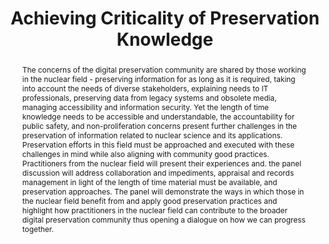 ---
abstract: 'The concerns of the digital preservation community are shared by those
  working in the nuclear field - preserving information for as long as it is required,
  taking into account the needs of diverse stakeholders, explaining needs to IT professionals,
  preserving data from legacy systems and obsolete media, managing accessibility and
  information security. Yet the length of time knowledge needs to be accessible and
  understandable, the accountability for public safety, and non-proliferation concerns
  present further challenges in the preservation of information related to nuclear
  science and its applications. Preservation efforts in this field must be approached
  and executed with these challenges in mind while also aligning with community good
  practices.

  Practitioners from the nuclear field will present their experiences and. the panel
  discussion will address collaboration and impediments, appraisal and records management
  in light of the length of time material must be available, and preservation approaches.
  The panel will demonstrate the ways in which those in the nuclear field benefit
  from and apply good preservation practices and highlight how practitioners in the
  nuclear field can contribute to the broader digital preservation community thus
  opening a dialogue on how we can progress together.'
creators:
- Jim Moye
- Jenny Mitcham
- William Kilbride
- Elizabeth Kata
date: null
document_url: https://services.phaidra.univie.ac.at/api/object/o:1082724/download
grand_parent: iPRES
institutions: []
keywords: []
landing_page_url: https://phaidra.univie.ac.at/o:1082724
language: eng
layout: publication
license: CC BY 4.0 International
notes_url: null
parent: iPRES 2019
publication_type: paper
size: 127506
slides_url: null
source_name: iPRES
stream_url: null
title: 'Achieving Criticality of Preservation Knowledge '
year: 2019
---